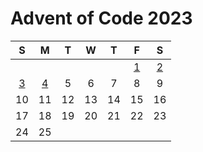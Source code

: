 # Advent of Code 2023

|  S  |  M  |  T  |  W  |  T  |  F  |  S  |
| :-: | :-: | :-: | :-: | :-: | :-: | :-: |
|     |     |     |     |     | [1] | [2] |
| [3] | [4] |  5  |  6  |  7  |  8  |  9  |
| 10  | 11  | 12  | 13  | 14  | 15  | 16  |
| 17  | 18  | 19  | 20  | 21  | 22  | 23  |
| 24  | 25  |     |     |     |     |     |


[1]: ./elixir/lib/2023/1.ex
[2]: ./elixir/lib/2023/2.ex
[3]: ./elixir/lib/2023/3.ex
[4]: ./elixir/lib/2023/4.ex
